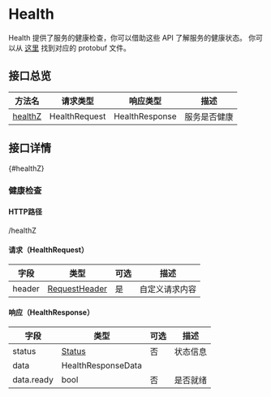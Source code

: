 # Health

Health 提供了服务的健康检查，你可以借助这些 API 了解服务的健康状态。
你可以从 [这里](https://github.com/secretflow/kuscia/tree/main/proto/api/v1alpha1/kusciaapi/health.proto) 找到对应的 protobuf 文件。

## 接口总览

| 方法名                 | 请求类型          | 响应类型           | 描述     |
|---------------------|---------------|----------------|--------|
| [healthZ](#healthZ) | HealthRequest | HealthResponse | 服务是否健康 |

## 接口详情

{#healthZ}

### 健康检查

#### HTTP路径
/healthZ

#### 请求（HealthRequest）

| 字段     | 类型                                            | 可选 | 描述      |
|--------|-----------------------------------------------|----|---------|
| header | [RequestHeader](summary_cn.md#request-header) | 是  | 自定义请求内容 |

#### 响应（HealthResponse）

| 字段         | 类型                             | 可选 | 描述   |
|------------|--------------------------------|----|------|
| status     | [Status](summary_cn.md#status) | 否  | 状态信息 |
| data       | HealthResponseData             |    |      |
| data.ready | bool                           | 否  | 是否就绪 |

